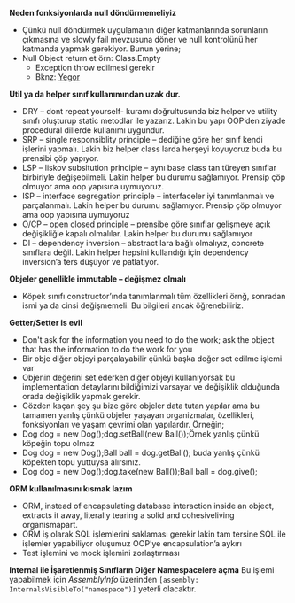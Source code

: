 **Neden fonksiyonlarda null döndürmemeliyiz**

 - Çünkü null döndürmek uygulamanın diğer katmanlarında sorunların çıkmasına ve slowly fail mevzusuna döner ve null kontrolünü her katmanda yapmak gerekiyor. Bunun yerine;
- Null Object return et örn: Class.Empty
	- Exception throw edilmesi gerekir
	- Bknz: [Yegor](http://www.yegor256.com/2014/05/13/why-null-is-bad.html)

**Util ya da helper sınıf kullanımından uzak dur.**

- DRY – dont repeat yourself- kuramı doğrultusunda biz helper ve utility sınıfı oluşturup static metodlar ile yazarız. Lakin bu yapı OOP’den ziyade procedural dillerde kullanımı uygundur.
- SRP – single responsiblity principle – dediğine göre her sınıf kendi işlerini yapmalı. Lakin biz helper class larda herşeyi koyuyoruz buda bu prensibi çöp yapıyor.
- LSP – liskov subsitution principle – aynı base class tan türeyen sınıflar birbiriyle değişebilmeli. Lakin helper bu durumu sağlamıyor. Prensip çöp olmuyor ama oop yapısına uymuyoruz.
- ISP – interface segregation principle – interfaceler iyi tanımlanmalı ve parçalanmalı. Lakin helper bu durumu sağlamıyor. Prensip çöp olmuyor ama oop yapısına uymuyoruz
- O/CP – open closed principle – prensibe göre sınıflar gelişmeye açık değişikliğie kapalı olmalılar. Lakin helper bu durumu sağlamıyor
- DI – dependency inversion – abstract lara bağlı olmalıyız, concrete sınıflara değil. Lakin helper hepsini kullandığı için dependency inversion’a ters düşüyor ve patlatıyor.

**Objeler genellikle immutable – değişmez olmalı**

- Köpek sınıfı constructor’ında tanımlanmalı tüm özellikleri örnğ, sonradan ismi ya da cinsi değişmemeli. Bu bilgileri ancak öğrenebiliriz.

**Getter/Setter is evil**

- Don't ask for the information you need to do the work; ask the object that has the information to do the work for you
- Bir obje diğer objeyi parçalayabilir çünkü başka değer set edilme işlemi var
- Objenin değerini set ederken diğer objeyi kullanıyorsak bu implementation detaylarını bildiğimizi varsayar ve değişiklik olduğunda orada değişiklik yapmak gerekir.
- Gözden kaçan şey şu bize göre objeler data tutan yapılar ama bu tamamen yanlış çünkü objeler yaşayan organizmalar, özellikleri, fonksiyonları ve yaşam çevrimi olan yapılardır. Örneğin;
 - Dog dog = new Dog();dog.setBall(new Ball());Örnek yanlış çünkü köpeğin topu olmaz
 - Dog dog = new Dog();Ball ball = dog.getBall(); buda yanlış çünkü köpekten topu yuttuysa alırsınız.
 - Dog dog = new Dog();dog.take(new Ball());Ball ball = dog.give();

**ORM kullanılmasını kısmak lazım**

- ORM, instead of encapsulating database interaction inside an object, extracts it away, literally tearing a solid and cohesiveliving organismapart.
- ORM iş olarak SQL işlemlerini saklaması gerekir lakin tam tersine SQL ile işlemler yapabiliyor oluşumuz OOP’ye encapsulation’a aykırı
- Test işlemini ve mock işlemini zorlaştırması

**Internal ile İşaretlenmiş Sınıfların Diğer Namespacelere açma**
Bu işlemi yapabilmek için *AssemblyInfo* üzerinden `[assembly: InternalsVisibleTo("namespace")]` yeterli olacaktır.






